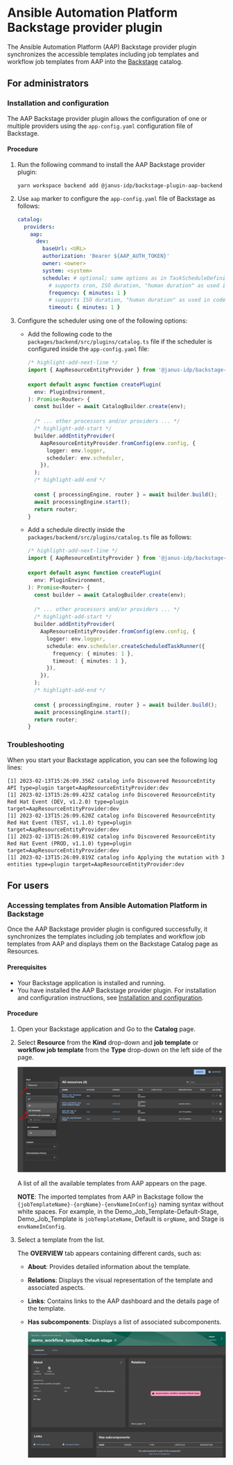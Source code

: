 # Ansible Automation Platform Backstage provider plugin

The Ansible Automation Platform (AAP) Backstage provider plugin synchronizes the accessible templates including job templates and workflow job templates from AAP into the [Backstage](https://backstage.io/) catalog.

## For administrators

### Installation and configuration

The AAP Backstage provider plugin allows the configuration of one or multiple providers using the `app-config.yaml` configuration file of Backstage.

#### Procedure

1. Run the following command to install the AAP Backstage provider plugin:

   ```console
   yarn workspace backend add @janus-idp/backstage-plugin-aap-backend
   ```

1. Use `aap` marker to configure the `app-config.yaml` file of Backstage as follows:

   ```yaml title="app-config.yaml"
   catalog:
     providers:
       aap:
         dev:
           baseUrl: <URL>
           authorization: 'Bearer ${AAP_AUTH_TOKEN}'
           owner: <owner>
           system: <system>
           schedule: # optional; same options as in TaskScheduleDefinition
             # supports cron, ISO duration, "human duration" as used in code
             frequency: { minutes: 1 }
             # supports ISO duration, "human duration" as used in code
             timeout: { minutes: 1 }
   ```

1. Configure the scheduler using one of the following options:

   - Add the following code to the `packages/backend/src/plugins/catalog.ts` file if the scheduler is configured inside the `app-config.yaml` file:

     ```ts title="packages/backend/src/plugins/catalog.ts"
     /* highlight-add-next-line */
     import { AapResourceEntityProvider } from '@janus-idp/backstage-plugin-aap-backend';

     export default async function createPlugin(
       env: PluginEnvironment,
     ): Promise<Router> {
       const builder = await CatalogBuilder.create(env);

       /* ... other processors and/or providers ... */
       /* highlight-add-start */
       builder.addEntityProvider(
         AapResourceEntityProvider.fromConfig(env.config, {
           logger: env.logger,
           scheduler: env.scheduler,
         }),
       );
       /* highlight-add-end */

       const { processingEngine, router } = await builder.build();
       await processingEngine.start();
       return router;
     }
     ```

   - Add a schedule directly inside the `packages/backend/src/plugins/catalog.ts` file as follows:

     ```ts title="packages/backend/src/plugins/catalog.ts"
     /* highlight-add-next-line */
     import { AapResourceEntityProvider } from '@janus-idp/backstage-plugin-aap-backend';

     export default async function createPlugin(
       env: PluginEnvironment,
     ): Promise<Router> {
       const builder = await CatalogBuilder.create(env);

       /* ... other processors and/or providers ... */
       /* highlight-add-start */
       builder.addEntityProvider(
         AapResourceEntityProvider.fromConfig(env.config, {
           logger: env.logger,
           schedule: env.scheduler.createScheduledTaskRunner({
             frequency: { minutes: 1 },
             timeout: { minutes: 1 },
           }),
         }),
       );
       /* highlight-add-end */

       const { processingEngine, router } = await builder.build();
       await processingEngine.start();
       return router;
     }
     ```

### Troubleshooting

When you start your Backstage application, you can see the following log lines:

```log
[1] 2023-02-13T15:26:09.356Z catalog info Discovered ResourceEntity API type=plugin target=AapResourceEntityProvider:dev
[1] 2023-02-13T15:26:09.423Z catalog info Discovered ResourceEntity Red Hat Event (DEV, v1.2.0) type=plugin target=AapResourceEntityProvider:dev
[1] 2023-02-13T15:26:09.620Z catalog info Discovered ResourceEntity Red Hat Event (TEST, v1.1.0) type=plugin target=AapResourceEntityProvider:dev
[1] 2023-02-13T15:26:09.819Z catalog info Discovered ResourceEntity Red Hat Event (PROD, v1.1.0) type=plugin target=AapResourceEntityProvider:dev
[1] 2023-02-13T15:26:09.819Z catalog info Applying the mutation with 3 entities type=plugin target=AapResourceEntityProvider:dev
```

## For users

### Accessing templates from Ansible Automation Platform in Backstage

Once the AAP Backstage provider plugin is configured successfully, it synchronizes the templates including job templates and workflow job templates from AAP and displays them on the Backstage Catalog page as Resources.

#### Prerequisites

- Your Backstage application is installed and running.
- You have installed the AAP Backstage provider plugin. For installation and configuration instructions, see [Installation and configuration](#installation-and-configuration).

#### Procedure

1. Open your Backstage application and Go to the **Catalog** page.
1. Select **Resource** from the **Kind** drop-down and **job template** or **workflow job template** from the **Type** drop-down on the left side of the page.

   ![aap-backend-plugin-backstage](./images/aap-backend-plugin-user1.png)

   A list of all the available templates from AAP appears on the page.

   **NOTE**: The imported templates from AAP in Backstage follow the `{jobTemplateName}-{orgName}-{envNameInConfig}` naming syntax without white spaces. For example, in the Demo_Job_Template-Default-Stage, Demo_Job_Template is `jobTemplateName`, Default is `orgName`, and Stage is `envNameInConfig`.

1. Select a template from the list.

   The **OVERVIEW** tab appears containing different cards, such as:

   - **About**: Provides detailed information about the template.
   - **Relations**: Displays the visual representation of the template and associated aspects.
   - **Links**: Contains links to the AAP dashboard and the details page of the template.
   - **Has subcomponents**: Displays a list of associated subcomponents.

     ![aap-backend-plugin-backstage-details](./images/aap-backend-plugin-user2.png)
